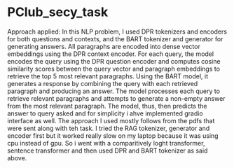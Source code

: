 # PClub_secy_task

Approach applied: In this NLP problem, I used DPR tokenizers and encoders for both questions and contexts, and the BART tokenizer and generator for generating answers. All paragraphs are encoded into dense vector embeddings using the DPR context encoder. For each query, the model encodes the query using the DPR question encoder and computes cosine similarity scores between the query vector and paragraph embeddings to retrieve the top 5 most relevant paragraphs. Using the BART model, it generates a response by combining the query with each retrieved paragraph and producing an answer. The model processes each query to retrieve relevant paragraphs and attempts to generate a non-empty answer from the most relevant paragraph. The model, thus, then predicts the answer to query asked and for simplicity i ahve implemented gradio interface as well. The approach I used mostly follows from the pdfs that were sent along with teh task. I tried the RAG tokenizer, generator and encoder first but it worked really slow on my laptop because it was using cpu instead of gpu. So i went with a comparitively loght transformer, sentence transformer and then used DPR and BART tokenizer as said above.
